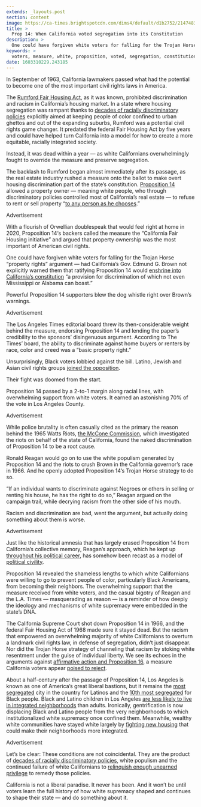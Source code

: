 ```yaml
--- 
extends: _layouts.post 
section: content 
image: https://ca-times.brightspotcdn.com/dims4/default/d1b2752/2147483647/strip/true/crop/2000x1050+0+156/resize/1200x630!/quality/90/?url=https%3A%2F%2Fcalifornia-times-brightspot.s3.amazonaws.com%2Ffc%2F16%2Fd1d7ff45a733193ed0aa146b5063%2Fla-cr-reagan-yorty-jpg-20150805 
title: > 
  Prop 14: When California voted segregation into its Constitution 
description: > 
  One could have forgiven white voters for falling for the Trojan Horse “property rights” argument — had California’s Gov.Edmund G. Brown not explicitly warned them that ratifying Proposition 14 would enshrine into California’s constitution “a provision for discrimination of which not even Mississippi or Alabama can boast.”Powerful Proposition 14 supporters blew the dog whistle right over Brown’s warnings.Proposition 14 passed by a 2-to-1 margin along racial lines, with overwhelming support from white voters.The California Supreme Court shot down Proposition 14 in 1966, and the federal Fair Housing Act of 1968 made sure it stayed dead.We see its echoes in the arguments against affirmative action and Proposition 16, a measure California voters appear poised to reject. 
keywords: > 
  voters, measure, white, proposition, voted, segregation, constitution, 14, rights, housing, discrimination, california, property, prop 
date: 1603310229.243185 
--- 
```

<div><p>In September of 1963, California lawmakers passed what had the potential to become one of the most important civil rights laws in America.</p><p>The <a class="link" href="https://study.com/academy/lesson/rumford-fair-housing-act-history-amendment.html" target="_blank">Rumford Fair Housing Act</a>, as it was known, prohibited discrimination and racism in California&#8217;s housing market. In a state where housing segregation was rampant thanks to <a class="link" href="https://www.latimes.com/opinion/story/2020-06-24/bulldoze-la-freeways-racism-monument" target="_blank">decades of racially discriminatory</a> <a class="link" href="https://www.latimes.com/opinion/story/2020-08-11/white-people-used-police-brutality-los-angeles-most-segregated-city-in-america" target="_blank">policies</a> explicitly aimed at keeping people of color confined to urban ghettos and out of the expanding suburbs, Rumford was a potential civil rights game changer. It predated the federal Fair Housing Act by five years and could have helped turn California into a model for how to create a more equitable, racially integrated society.</p><p>Instead, it was dead within a year &#8212; as white Californians overwhelmingly fought to override the measure and preserve segregation.</p><p>The backlash to Rumford began almost immediately after its passage, as the real estate industry rushed a measure onto the ballot to make overt housing discrimination part of the state&#8217;s constitution. <a class="link" href="https://ballotpedia.org/California_Proposition_14,_Right_to_Decline_to_Sell_or_Rent_Residential_Real_Estate_(1964)" target="_blank">Proposition 14</a> allowed a property owner &#8212; meaning white people, who through discriminatory policies controlled most of California&#8217;s real estate &#8212; to refuse to rent or sell property &#8220;<a class="link" href="https://oac.cdlib.org/findaid/ark:/13030/kt0b69q1bw/" target="_blank">to any person as he chooses</a>.&#8221;</p><p class="google-dfp-ad-caption">Advertisement</p>
    <p id="google-add1d5f813-b786-4245-8045-816440230e64" class="google-dfp-ad injected">
        <p class="google-dfp-ad-placeholder"></p>
    </p>
<p>With a flourish of Orwellian doublespeak that would feel right at home in 2020, Proposition 14&#8216;s backers called the measure the &#8220;California Fair Housing initiative&#8221; and argued that property ownership was the most important of American civil rights.</p><p>One could have forgiven white voters for falling for the Trojan Horse &#8220;property rights&#8221; argument &#8212; had California&#8217;s Gov. Edmund G. Brown not explicitly warned them that ratifying Proposition 14 would <a class="link" href="https://docplayer.net/63420451-Los-angeles-citywide-historic-context-statement-context-african-american-history-of-los-angeles.html" target="_blank">enshrine into California&#8217;s constitution</a> &#8220;a provision for discrimination of which not even Mississippi or Alabama can boast.&#8221;</p><p>Powerful Proposition 14 supporters blew the dog whistle right over Brown&#8217;s warnings.</p><p class="google-dfp-ad-caption">Advertisement</p>
    <p id="google-ad904d827b-715e-44dc-adfa-8765f354a062" class="google-dfp-ad injected">
        <p class="google-dfp-ad-placeholder"></p>
    </p>
<p></p><p id="nativo_1"></p><p>The Los Angeles Times editorial board threw its then-considerable weight behind the measure, endorsing Proposition 14 and lending the paper&#8217;s credibility to the sponsors&#8217; disingenuous  argument. According to The Times&#8217; board,  the ability to discriminate against home buyers or renters by race, color and creed was a &#8220;basic property right.&#8221;</p><p>Unsurprisingly, Black voters lobbied against the bill. Latino, Jewish and Asian civil rights groups <a class="link" href="https://www.jta.org/1964/11/05/archive/california-votes-to-nullify-legislation-banning-bias-in-housing" target="_blank">joined the opposition</a>.</p><p>Their fight was doomed from the start.</p><p>Proposition 14 passed by a 2-to-1 margin along racial lines, with overwhelming support from white voters. It earned an astonishing 70% of the vote in Los Angeles County.</p><p class="google-dfp-ad-caption">Advertisement</p>
    <p id="google-adb9edb7d8-de76-4192-9975-1f1ba2a0294e" class="google-dfp-ad injected">
        <p class="google-dfp-ad-placeholder"></p>
    </p>
<p>While police brutality is often casually cited as the primary the reason behind the 1965 Watts Riots, <a class="link" href="https://www.latimes.com/archives/la-xpm-2005-aug-11-la-me-watts11aug11-story.html" target="_blank">the McCone Commission</a>, which investigated the riots on behalf of the state of California, found the naked discrimination of Proposition 14 to be a root cause.</p><p>Ronald Reagan would go on to use the white populism generated by Proposition 14 and the riots to crush Brown in the California governor&#8217;s race in 1966. And he openly adopted Proposition 14&#8217;s Trojan Horse strategy to do so.</p><p>&#8220;If an individual wants to discriminate against Negroes or others in selling or renting his house, he has the right to do so,&#8221; Reagan argued on the campaign trail, while decrying racism from the other side of his mouth.</p><p>Racism and discrimination are bad, went the argument, but actually doing something about them is worse.</p><p class="google-dfp-ad-caption">Advertisement</p>
    <p id="google-ad74ee341d-1bc4-410a-b942-079bc01d2481" class="google-dfp-ad injected">
        <p class="google-dfp-ad-placeholder"></p>
    </p>
<p>Just like the historical amnesia that has largely erased Proposition 14 from California&#8217;s collective memory, Reagan&#8217;s approach, which he kept up <a class="link" href="https://www.charlotteobserver.com/opinion/op-ed/article220315580.html" target="_blank">throughout his political career</a>, has somehow been recast as a model of <a class="link" href="https://www.latimes.com/opinion/op-ed/la-oe-shrum-murphy-partisan-friends-20180904-story.html" target="_blank">political civility</a>.</p><p>Proposition 14 revealed the shameless lengths to which white Californians were willing to go to prevent people of color, particularly  Black Americans, from becoming their neighbors. The overwhelming support that the measure received from white voters, and the casual bigotry of Reagan and the L.A. Times &#8212; masquerading as reason &#8212; is a reminder of how deeply the ideology and mechanisms of white supremacy were embedded in the state&#8217;s DNA.</p><p>The California Supreme Court shot down Proposition 14 in 1966, and the federal Fair Housing Act of 1968 made sure it stayed dead. But the racism that empowered an overwhelming majority of white Californians to overturn a landmark civil rights law, in defense of segregation, didn&#8217;t just disappear. Nor did the Trojan Horse strategy of channeling that racism by stoking white resentment under the guise of individual liberty. We see its echoes in the arguments against <a class="link" href="https://www.latimes.com/opinion/story/2020-09-11/endorsement-affirmative-action-ban" target="_blank">affirmative action and Proposition 16</a>, a measure California voters appear <a class="link" href="https://calmatters.org/education/2020/10/prop-16-affirmative-action-trailing/" target="_blank">poised to reject</a>.</p><p>About a half-century after the passage of Proposition 14, Los Angeles is known as one of America&#8217;s great liberal bastions, but it remains the <a class="link" href="https://civilrightsproject.ucla.edu/research/metro-and-regional-inequalities/lasanti-project-los-angeles-san-diego-tijuana/divided-we-fail-segregated-and-unequal-schools-in-the-southfield/Divided-We-Fail-final-rept-v3-03-18-11.pdf" target="_blank">most segregated</a> city in the country for Latinos and the <a class="link" href="https://lbpost.com/longbeachize/data-racial-segregation-los-angeles-metro" target="_blank">10th most segregated</a> for Black people. Black and Latino children in Los Angeles <a class="link" href="https://news.usc.edu/118827/white-families-with-children-are-drawn-to-less-diverse-neighborhoods-schools/" target="_blank">are less likely to live in integrated neighborhoods</a> than adults. Ironically, gentrification is now displacing Black and Latino people from the very neighborhoods  to which institutionalized white supremacy once confined them.  Meanwhile, wealthy white communities have stayed white largely by <a class="link" href="https://www.latimes.com/opinion/story/2019-10-25/housing-crisis-los-angeles-scag-homeless-development" target="_blank">fighting new housing</a> that could make their neighborhoods more integrated. </p><p class="google-dfp-ad-caption">Advertisement</p>
    <p id="google-adba60aa0e-9b03-4f33-bc74-6be70dba9afc" class="google-dfp-ad injected">
        <p class="google-dfp-ad-placeholder"></p>
    </p>
<p>Let&#8217;s be clear: These conditions are not coincidental. They are the product of <a class="link" href="https://www.latimes.com/opinion/op-ed/la-oe-rothstein-segregated-housing-20170820-story.html" target="_blank">decades of racially discriminatory policies</a>, white populism and the continued failure of white Californians to <a class="link" href="https://www.latimes.com/opinion/story/2020-09-11/endorsement-affirmative-action-ban" target="_blank">relinquish enough unearned privilege</a> to remedy those policies.</p><p>California is not a liberal paradise. It never has been. And it won&#8217;t be until voters learn the full history of how white supremacy shaped and continues to shape their state &#8212; and do something about it.</p></div>